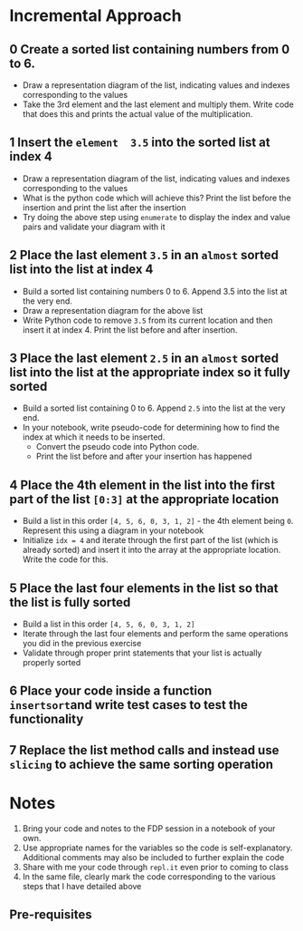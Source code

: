 
# Incremental Approach

## 0 Create a sorted list containing numbers from 0 to 6. 
 - Draw a representation diagram of the list, indicating values and indexes corresponding to the values
 - Take the 3rd element and the last element and multiply them. Write code that does this and prints the actual value of the multiplication.
 
## 1 Insert the `element  3.5` into the sorted list at index 4
 - Draw a representation diagram of the list, indicating values and indexes corresponding to the values 
 - What is the python code which will achieve this? Print the list before the insertion and print the list after the insertion
 - Try doing the above step using `enumerate` to display the index and value pairs and validate your diagram with it 
## 

## 2 Place the last element `3.5` in an `almost` sorted list into the list at index 4 
 - Build a sorted list containing numbers 0 to 6. Append 3.5 into the list at the very end. 
 - Draw a representation diagram for the above list 
 - Write Python code to remove `3.5` from its current location and then insert it at index 4. Print the list before and after insertion. 

## 3 Place the last element `2.5` in an `almost` sorted list into the list at the appropriate index so it fully sorted 
  - Build a sorted list containing 0 to 6. Append `2.5` into the list at the very end. 
  - In your notebook, write pseudo-code for determining how to find the index at which it needs to be inserted. 
	  - Convert the pseudo code into Python code.  
	  - Print the list before and after your insertion has happened

## 4 Place the 4th element in the list into the first part of the list `[0:3]` at the appropriate location
  - Build a list in this order `[4, 5, 6, 0, 3, 1, 2]` - the 4th element being `0`. Represent this using a diagram in your notebook 
  - Initialize `idx = 4` and iterate through the first part of the list (which is already sorted) and insert it into the array at the appropriate location. Write the code for this. 

## 5 Place the last four elements in the list so that the list is fully sorted 
  - Build a list in this order `[4, 5, 6, 0, 3, 1, 2]`
  - Iterate through the last four elements and perform the same operations you did in the previous exercise
  - Validate through proper print statements that your list is actually properly sorted 

## 6 Place your code inside a function  `insertsort`and write test cases to test the functionality 


## 7 Replace the list method calls and instead use `slicing` to achieve the same sorting operation 


# Notes
1. Bring your code and notes to the FDP session in a notebook of your own. 
2. Use appropriate names for the variables so the code is self-explanatory. Additional comments may also be included to further explain the code 
3. Share with me your code through `repl.it` even prior to coming to class
4. In the same file, clearly mark the code corresponding to the various steps that I have detailed above 

## Pre-requisites




<!--stackedit_data:
eyJoaXN0b3J5IjpbLTcwNjY4ODY4NywtMTIwMzE0NTg1MSwxNT
A1NDI5NzAsMjU1MTAxNzE4LDEzNDk1NDk3MiwtODA0OTYyODUy
LDE4OTU0MDYwMjZdfQ==
-->